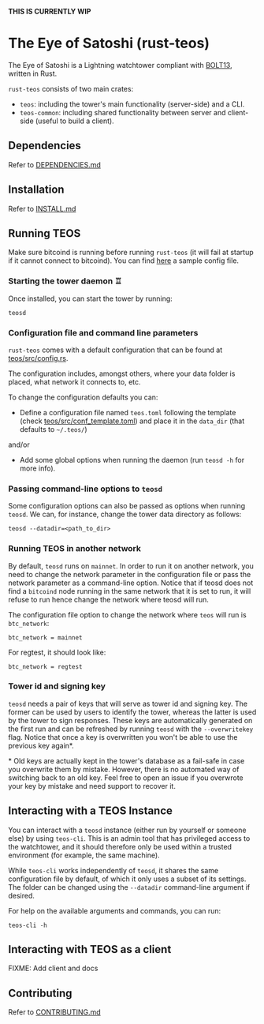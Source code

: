 **THIS IS CURRENTLY WIP**

# The Eye of Satoshi (rust-teos)

The Eye of Satoshi is a Lightning watchtower compliant with [BOLT13](https://github.com/sr-gi/bolt13), written in Rust.

`rust-teos` consists of two main crates:

- `teos`: including the tower's main functionality (server-side) and a CLI.
- `teos-common`: including shared functionality between server and client-side (useful to build a client).

## Dependencies

Refer to [DEPENDENCIES.md](DEPENDENCIES.md)

## Installation
Refer to [INSTALL.md](INSTALL.md)

## Running TEOS

Make sure bitcoind is running before running `rust-teos` (it will fail at startup if it cannot connect to bitcoind). You can find
[here](DEPENDENCIES.md#installing-bitcoind) a sample config file.

### Starting the tower daemon ♖

Once installed, you can start the tower by running:

```
teosd
```

### Configuration file and command line parameters

`rust-teos` comes with a default configuration that can be found at [teos/src/config.rs](teos/src/config.rs). 

The configuration includes, amongst others, where your data folder is placed, what network it connects to, etc.

To change the configuration defaults you can:

- Define a configuration file named `teos.toml` following the template (check [teos/src/conf_template.toml](teos/src/conf_template.toml)) and place it in the `data_dir` (that defaults to `~/.teos/`)

and/or 

- Add some global options when running the daemon (run `teosd -h` for more info).

### Passing command-line options to `teosd`

Some configuration options can also be passed as options when running `teosd`. We can, for instance, change the tower data directory as follows:

```
teosd --datadir=<path_to_dir>
```

### Running TEOS in another network

By default, `teosd` runs on `mainnet`. In order to run it on another network, you need to change the network parameter in the configuration file or pass the network parameter as a command-line option. Notice that if teosd does not find a `bitcoind` node running in the same network that it is set to run, it will refuse to run hence change the network where teosd will run.

The configuration file option to change the network where `teos` will run is `btc_network`:

```
btc_network = mainnet
```

For regtest, it should look like:

```
btc_network = regtest
```

### Tower id and signing key

`teosd` needs a pair of keys that will serve as tower id and signing key. The former can be used by users to identify the tower, whereas the latter is used by the tower to sign responses. These keys are automatically generated on the first run and can be refreshed by running `teosd` with the `--overwritekey` flag. Notice that once a key is overwritten you won't be able to use the previous key again*.

\* Old keys are actually kept in the tower's database as a fail-safe in case you overwrite them by mistake. However, there is no automated way of switching back to an old key. Feel free to open an issue if you overwrote your key by mistake and need support to recover it.

## Interacting with a TEOS Instance

You can interact with a `teosd` instance (either run by yourself or someone else) by using `teos-cli`. This is an admin tool that has privileged access to the watchtower, and it should therefore only be used within a trusted environment (for example, the same machine).

While `teos-cli` works independently of `teosd`, it shares the same configuration file by default, of which it only uses a subset of its settings. The folder can be changed using the `--datadir` command-line argument if desired.

For help on the available arguments and commands, you can run:

```
teos-cli -h
```

## Interacting with TEOS as a client

FIXME: Add client and docs

## Contributing 
Refer to [CONTRIBUTING.md](CONTRIBUTING.md)
